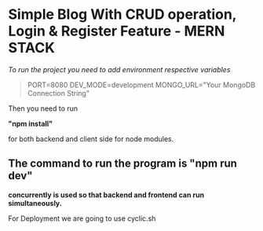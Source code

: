 # Simple Blog With CRUD operation, Login & Register Feature - MERN STACK

*To run the project you need to add environment respective variables*

>PORT=8080
DEV_MODE=development
MONGO_URL="Your MongoDB Connection String"

Then you need to run 

**"npm install"**

 for both backend and client side for node modules.

## The command to run the program is "npm run dev"
**concurrently is used so that backend and frontend can run simultaneously.** 

For Deployment we are going to use cyclic.sh 

